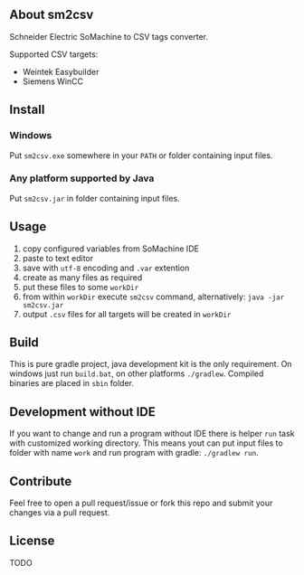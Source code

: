 ## About sm2csv
Schneider Electric SoMachine to CSV tags converter.

Supported CSV targets:
- Weintek Easybuilder
- Siemens WinCC

## Install
### Windows
Put `sm2csv.exe` somewhere in your `PATH` or folder containing input files.

### Any platform supported by Java
Put `sm2csv.jar` in folder containing input files.

## Usage
1. copy configured variables from SoMachine IDE
2. paste to text editor
3. save with `utf-8` encoding and `.var` extention
4. create as many files as required
5. put these files to some `workDir`
6. from within `workDir` execute `sm2csv` command, alternatively: `java -jar sm2csv.jar`
7. output `.csv` files for all targets will be created in `workDir`

## Build
This is pure gradle project, java development kit is the only requirement. On windows just run `build.bat`, on other platforms `./gradlew`. Compiled binaries are placed in `sbin` folder.

## Development without IDE
If you want to change and run a program without IDE there is helper `run` task with customized working directory. This means yout can put input files to folder with name `work` and run program with gradle: `./gradlew run`.

## Contribute
Feel free to open a pull request/issue or fork this repo and submit your changes via a pull request.

## License
TODO
